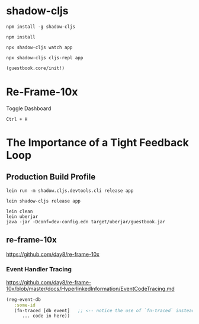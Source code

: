 

# shadow-cljs #

```shell
npm install -g shadow-cljs
```

```shell
npm install
```

```shell
npx shadow-cljs watch app
```

```shell
npx shadow-cljs cljs-repl app
```

```clojure
(guestbook.core/init!)
```

# Re-Frame-10x #

Toggle Dashboard

`Ctrl + H`

# The Importance of a Tight Feedback Loop #

## Production Build Profile ##

```shell
lein run -m shadow.cljs.devtools.cli release app
```

```shell
lein shadow-cljs release app
```

```shell
lein clean
lein uberjar
java -jar -Dconf=dev-config.edn target/uberjar/guestbook.jar
```

## re-frame-10x ##

<https://github.com/day8/re-frame-10x>

### Event Handler Tracing ###

<https://github.com/day8/re-frame-10x/blob/master/docs/HyperlinkedInformation/EventCodeTracing.md>

```clojure
(reg-event-db 
   :some-id
   (fn-traced [db event]   ;; <-- notice the use of `fn-traced` instead of `fn`
      ... code in here))
```
